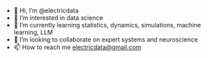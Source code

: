 - 👋 Hi, I’m @electricdata
- 👀 I’m interested in data science
- 🌱 I’m currently learning statistics, dynamics, simulations, machine learning, LLM
- 💞️ I’m looking to collaborate on expert systems and neuroscience
- 📫 How to reach me electricdata@gmail.com

<!---
electricdata/electricdata is a ✨ special ✨ repository because its `README.md` (this file) appears on your GitHub profile.
You can click the Preview link to take a look at your changes.
--->
